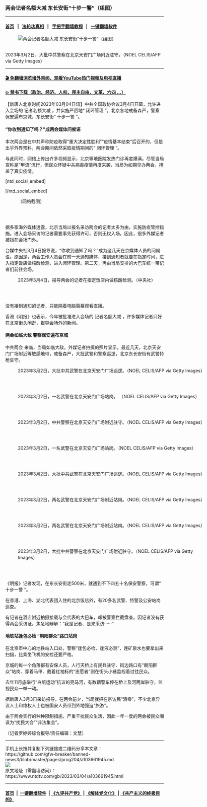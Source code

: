 ### 两会记者名额大减 东长安街“十步一警”（组图）
------------------------

#### [首页](https://github.com/gfw-breaker/banned-news3/blob/master/README.md) &nbsp;&nbsp;|&nbsp;&nbsp; [法轮功真相](https://github.com/begood0513/basic/blob/master/README.md)  &nbsp;&nbsp;|&nbsp;&nbsp; [手把手翻墙教程](https://github.com/gfw-breaker/guides/wiki)  &nbsp;&nbsp;|&nbsp;&nbsp; [一键翻墙软件](https://github.com/gfw-breaker/nogfw/blob/master/README.md)  



<div><div class="featured_image">
 <figure>
  <img alt="两会记者名额大减 东长安街“十步一警”（组图）" src="https://i.ntdtv.com/assets/uploads/2023/03/id103661960-GettyImages-1247609902-1-800x450.jpg"/>
 </figure><br/>
 <span class="caption">
  2023年3月2日，大批中共警察在北京天安门广场附近驻守。（NOEL CELIS/AFP via Getty Images）
 </span>
</div>
</div><hr/>

#### [ 🎬  免翻墙浏览墙外禁闻、观看YouTube热门视频及电视直播](https://github.com/gfw-breaker/HelloWorld)

#### [ 💥  禁书下载（政治、经济、人权、民主自由、文革、六四 ...）](https://github.com/gfw-breaker/books/blob/master/README.md)

<div><div class="post_content" itemprop="articleBody">
 <p>
  【新唐人北京时间2023年03月04日讯】中共全国政协会议3月4日开幕，允许进入会场的
  <ok href="https://www.ntdtv.com/gb/记者名额大减.htm">
   记者名额大减
  </ok>
  ，并实施严厉地“
  <ok href="https://www.ntdtv.com/gb/闭环管理.htm">
   闭环管理
  </ok>
  ”。北京各地戒备森严，警察保安遍布京城，东长安街“
  <ok href="https://www.ntdtv.com/gb/十步一警.htm">
   十步一警
  </ok>
  ”。
 </p>
 <h4>
  “你收到通知了吗？”成两会媒体问候语
 </h4>
 <p>
  本次两会是在中共声称防疫取得“重大决定性胜利”“疫情基本结束”后召开的，但是出乎外界预料，两会期间依然采取疫情期间的“
  <ok href="https://www.ntdtv.com/gb/闭环管理.htm">
   闭环管理
  </ok>
  ”。
 </p>
 <p>
  与此同时，网络上传出许多视频显示，北京等地医院发热门诊再度爆满。尽管当局宣称是“甲流”流行，但民众怀疑中共病毒疫情再度来袭，当局为如期举办两会，掩盖了真实疫情。
 </p>
 [ntd_social_embed]
 <p>
  [/ntd_social_embed]
 </p>
 <figure class="wp-caption alignnone" id="attachment_103661959" style="width: 600px">
  <img alt="" class="wp-image-103661959" src="https://i.ntdtv.com/assets/uploads/2023/03/id103661959-FqO-G47WcAE1c8m-600x1055-1-600x1055.jpg">
   <br/><figcaption class="wp-caption-text">
    （网络截图）
   </figcaption><br/>
  </img>
 </figure><br/>
 <p>
  据多家海外媒体透露，北京当局以报名采访两会的记者太多为由，实施防疫管控措施。进入会场采访的记者需要事先获得许可，否则无权入场。因此，很多外媒记者被挡在会场门外。
 </p>
 <p>
  台媒中央社3月4日报导说，“你收到通知了吗？”成为这几天在京媒体人员的问候语。原因是，两会工作人员会在前一天通知媒体，接到通知者就要在指定时间，进入指定饭店做核酸检测，进入闭环管理。第二天，再由当局安排的大巴车统一带记者们前往会场。
 </p>
 <figure class="wp-caption alignnone" id="attachment_103661947" style="width: 600px">
  <img alt="" class="wp-image-103661947" src="https://i.ntdtv.com/assets/uploads/2023/03/id103661947-1024x768_wmky_0_C20230304000027.jpg">
   <br/><figcaption class="wp-caption-text">
    2023年3月4日，报导两会的记者在指定饭店内做核酸检测。（中央社）
   </figcaption><br/>
  </img>
 </figure><br/>
 <p>
  没有接到通知的记者，只能隔着电脑萤幕观看直播。
 </p>
 <p>
  香港《明报》也表示，今年被批准进入会场的
  <ok href="https://www.ntdtv.com/gb/记者名额大减.htm">
   记者名额大减
  </ok>
  ，许多媒体记者只好在北京街头闲逛，报导会场外的新闻。
 </p>
 <h4>
  <ok href="https://www.ntdtv.com/gb/两会如临大敌.htm">
   两会如临大敌
  </ok>
  警察保安遍布京城
 </h4>
 <p>
  <ok href="https://www.ntdtv.com/gb/412969.htm">
   中共两会
  </ok>
  来临，当局如临大敌。外媒记者拍摄的照片显示，最近几天，北京天安门广场附近等敏感地带，戒备森严，大批武警和警察巡逻，北京东长安街有武警持枪驻守。
 </p>
 <figure class="wp-caption alignnone" id="attachment_103661949" style="width: 600px">
  <img alt="" class="size-medium wp-image-103661949" src="https://i.ntdtv.com/assets/uploads/2023/03/id103661949-gettyimages-1247609475-612x612-600x380.jpg"/>
  <br/><figcaption class="wp-caption-text">
   2023年3月2日，大批中共武警在北京天安门广场巡逻。（NOEL CELIS/AFP via Getty Images）
  </figcaption><br/>
 </figure><br/>
 <figure class="wp-caption alignnone" id="attachment_103661950" style="width: 600px">
  <img alt="" class="size-medium wp-image-103661950" src="https://i.ntdtv.com/assets/uploads/2023/03/id103661950-gettyimages-1247609597-612x612-600x388.jpg"/>
  <br/><figcaption class="wp-caption-text">
   2023年3月2日，一名武警在北京天安门广场站岗。 （NOEL CELIS/AFP via Getty Images）
  </figcaption><br/>
 </figure><br/>
 <figure class="wp-caption alignnone" id="attachment_103661951" style="width: 600px">
  <img alt="" class="size-medium wp-image-103661951" src="https://i.ntdtv.com/assets/uploads/2023/03/id103661951-gettyimages-1247609775-612x612-600x364.jpg"/>
  <br/><figcaption class="wp-caption-text">
   2023年3月2日，中共警察在北京天安门广场附近驻守。（NOEL CELIS/AFP via Getty Images）
  </figcaption><br/>
 </figure><br/>
 <figure class="wp-caption alignnone" id="attachment_103661952" style="width: 600px">
  <img alt="" class="size-medium wp-image-103661952" src="https://i.ntdtv.com/assets/uploads/2023/03/id103661952-gettyimages-1247609663-612x612-600x404.jpg"/>
  <br/><figcaption class="wp-caption-text">
   2023年3月2日，一名武警在北京天安门广场站岗。（NOEL CELIS/AFP via Getty Images）
  </figcaption><br/>
 </figure><br/>
 <figure class="wp-caption alignnone" id="attachment_103661953" style="width: 600px">
  <img alt="" class="size-medium wp-image-103661953" src="https://i.ntdtv.com/assets/uploads/2023/03/id103661953-gettyimages-1247609860-612x612-600x397.jpg"/>
  <br/><figcaption class="wp-caption-text">
   2023年3月2日，大批中共武警在北京天安门广场巡逻。（NOEL CELIS/AFP via Getty Images）
  </figcaption><br/>
 </figure><br/>
 <figure class="wp-caption alignnone" id="attachment_103661954" style="width: 600px">
  <img alt="" class="size-medium wp-image-103661954" src="https://i.ntdtv.com/assets/uploads/2023/03/id103661954-gettyimages-1247609472-612x612-600x405.jpg"/>
  <br/><figcaption class="wp-caption-text">
   2023年3月2日，两名武警在北京天安门广场附近站岗。（NOEL CELIS/AFP via Getty Images）
  </figcaption><br/>
 </figure><br/>
 <figure class="wp-caption alignnone" id="attachment_103661955" style="width: 600px">
  <img alt="" class="size-medium wp-image-103661955" src="https://i.ntdtv.com/assets/uploads/2023/03/id103661955-gettyimages-1247609924-612x612-600x379.jpg"/>
  <br/><figcaption class="wp-caption-text">
   2023年3月2日，两名武警在北京天安门广场附近站岗。（NOEL CELIS/AFP via Getty Images）
  </figcaption><br/>
 </figure><br/>
 <figure class="wp-caption alignnone" id="attachment_103661956" style="width: 600px">
  <img alt="" class="size-medium wp-image-103661956" src="https://i.ntdtv.com/assets/uploads/2023/03/id103661956-gettyimages-1247609902-612x612-600x397.jpg"/>
  <br/><figcaption class="wp-caption-text">
   2023年3月2日，大批中共警察在北京天安门广场附近驻守。（NOEL CELIS/AFP via Getty Images）
  </figcaption><br/>
 </figure><br/>
 <p>
  《明报》记者发现，在东长安街走500米，就遇到不下四五十名保安警察，可谓“
  <ok href="https://www.ntdtv.com/gb/十步一警.htm">
   十步一警
  </ok>
  ”。
 </p>
 <p>
  在香港、上海、湖北代表团入住的北京饭店外，有20多名武警、特警及公安站岗巡查。
 </p>
 <p>
  有记者在酒店附近拍摄接载与会代表的大巴车，却被警察拦截盘查。因记者没有获得两会采访证，焦急地辩解：“我是记者、是来采访······”
 </p>
 <h4>
  地铁站逢包必检 “朝阳群众”路口站岗
 </h4>
 <p>
  在北京市中心的地铁站入口处，警察“逢包必检、逢液必测”，连矿泉水也要拿出来扫描，比乘坐飞机的安检还要严格。
 </p>
 <p>
  京城的每一个角落都有安保人员，人行天桥上有民兵驻守、街边路口有“朝阳群众”站岗、穿着马甲、戴着红袖标的“志愿者”则在街头小巷监视着过往民众。
 </p>
 <p>
  去年11月底举行“白纸运动”抗议的亮马河，有数辆警车停在桥上及河两岸驻守，监视民众一举一动。
 </p>
 <p>
  据新唐人3月3日采访报导，在两会前夕，当局就把在京访民“清零”，不少北京异议人士和维权人士也被国安人员带到外地强迫“旅游”。
 </p>
 <p>
 </p>
 <p>
 </p>
 <p>
  由于两会实行的种种限制措施，严重干扰民众生活，因此一年一度的两会被民众嘲讽为“扰民大会”“非法集会”。
 </p>
 <p>
  （记者罗婷婷综合报导/责任编辑：文慧）
 </p>
 <div class="single_ad">
 </div>
</div>
</div>
<hr/>
手机上长按并复制下列链接或二维码分享本文章：<br/>
https://github.com/gfw-breaker/banned-news3/blob/master/pages/prog204/a103661945.md <br/>
<a href='https://github.com/gfw-breaker/banned-news3/blob/master/pages/prog204/a103661945.md'><img src='https://github.com/gfw-breaker/banned-news3/blob/master/pages/prog204/a103661945.md.png'/></a> <br/>
原文地址（需翻墙访问）：https://www.ntdtv.com/gb/2023/03/04/a103661945.html


------------------------
#### [首页](https://github.com/gfw-breaker/banned-news3/blob/master/README.md) &nbsp;|&nbsp; [一键翻墙软件](https://github.com/gfw-breaker/nogfw/blob/master/README.md) &nbsp;| [《九评共产党》](https://github.com/gfw-breaker/9ping.md/blob/master/README.md#九评之一评共产党是什么) | [《解体党文化》](https://github.com/gfw-breaker/jtdwh.md/blob/master/README.md) | [《共产主义的终极目的》](https://github.com/gfw-breaker/gczydzjmd.md/blob/master/README.md)


<img src='http://gfw-breaker.win/banned-news3/pages/prog204/a103661945.md' width='0px' height='0px'/>